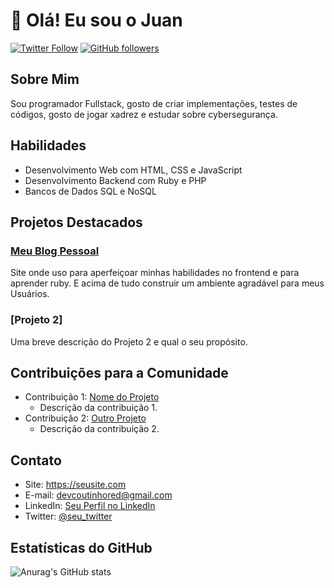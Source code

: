 # 👋 Olá! Eu sou o Juan

[![Twitter Follow](https://img.shields.io/twitter/follow/seu_twitter?style=social)](https://twitter.com/seu_twitter)
[![GitHub followers](https://img.shields.io/github/followers/seu_usuario?label=Follow&style=social)](https://github.com/seu_usuario)

## Sobre Mim

Sou programador Fullstack, gosto de criar implementações, testes de códigos, gosto de jogar xadrez e estudar sobre cybersegurança.

## Habilidades

- Desenvolvimento Web com HTML, CSS e JavaScript
- Desenvolvimento Backend com Ruby e PHP
- Bancos de Dados SQL e NoSQL

## Projetos Destacados

### [Meu Blog Pessoal](https://github.com/DevJuanzok4/Site-Projeto-Webino888.Bet)

Site onde uso para aperfeiçoar minhas habilidades no frontend e para aprender ruby.
E acima de tudo construir um ambiente agradável para meus Usuários.

### [Projeto 2]

Uma breve descrição do Projeto 2 e qual o seu propósito.

## Contribuições para a Comunidade

- Contribuição 1: [Nome do Projeto](https://github.com/projeto_contribuicao)
  - Descrição da contribuição 1.
- Contribuição 2: [Outro Projeto](https://github.com/outro_projeto)
  - Descrição da contribuição 2.

## Contato

- Site: https://seusite.com
- E-mail: devcoutinhored@gmail.com
- LinkedIn: [Seu Perfil no LinkedIn](https://www.linkedin.com/in/seu_perfil)
- Twitter: [@seu_twitter](https://twitter.com/seu_twitter)

## Estatísticas do GitHub

![Anurag's GitHub stats](https://github-readme-stats.vercel.app/api?username=DevJuanzok4&show_icons=true&theme=synthwave)
